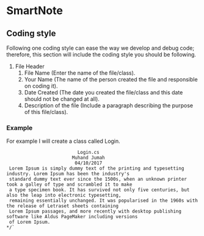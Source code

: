 # SmartNote
## Coding style
Following one coding style can ease the way we develop and debug code; therefore, this section will include the coding style you should be following.
1. File Header
   1. File Name (Enter the name of the file/class).
   2. Your Name (The name of the person created the file and responsible on coding it).
   3. Date Created (The date you created the file/class and this date should not be changed at all).
   4. Description of the file (Include a paragraph describing the purpose of this file/class).

### Example
For example I will create a class called Login.

```/*
						  Login.cs
						Muhand Jumah
						 04/10/2017
 Lorem Ipsum is simply dummy text of the printing and typesetting industry. Lorem Ipsum has been the industry's
 standard dummy text ever since the 1500s, when an unknown printer took a galley of type and scrambled it to make
 a type specimen book. It has survived not only five centuries, but also the leap into electronic typesetting,
 remaining essentially unchanged. It was popularised in the 1960s with the release of Letraset sheets containing
 Lorem Ipsum passages, and more recently with desktop publishing software like Aldus PageMaker including versions
 of Lorem Ipsum.
*/`